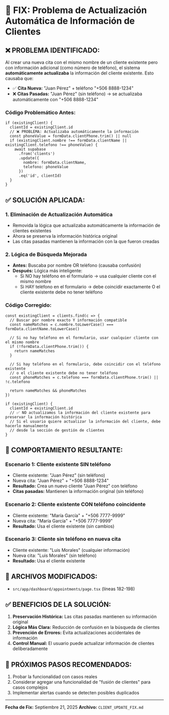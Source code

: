 # 🔧 FIX: Problema de Actualización Automática de Información de Clientes

## ❌ **PROBLEMA IDENTIFICADO:**

Al crear una nueva cita con el mismo nombre de un cliente existente pero con información adicional (como número de teléfono), el sistema **automáticamente actualizaba** la información del cliente existente. Esto causaba que:

- ✅ **Cita Nueva:** "Juan Pérez" + teléfono "+506 8888-1234"
- ❌ **Citas Pasadas:** "Juan Pérez" (sin teléfono) → se actualizaba automáticamente con "+506 8888-1234"

### **Código Problemático Antes:**
```tsx
if (existingClient) {
  clientId = existingClient.id
  // ❌ PROBLEMA: Actualizaba automáticamente la información
  const phoneValue = formData.clientPhone.trim() || null
  if (existingClient.nombre !== formData.clientName || existingClient.telefono !== phoneValue) {
    await supabase
      .from('clients')
      .update({
        nombre: formData.clientName,
        telefono: phoneValue
      })
      .eq('id', clientId)
  }
}
```

## ✅ **SOLUCIÓN APLICADA:**

### **1. Eliminación de Actualización Automática**
- Removida la lógica que actualizaba automáticamente la información de clientes existentes
- Ahora se preserva la información histórica original
- Las citas pasadas mantienen la información con la que fueron creadas

### **2. Lógica de Búsqueda Mejorada**
- **Antes:** Buscaba por nombre OR teléfono (causaba confusión)
- **Después:** Lógica más inteligente:
  - Si NO hay teléfono en el formulario → usa cualquier cliente con el mismo nombre
  - Si HAY teléfono en el formulario → debe coincidir exactamente O el cliente existente debe no tener teléfono

### **Código Corregido:**
```tsx
const existingClient = clients.find(c => {
  // Buscar por nombre exacto Y información compatible
  const nameMatches = c.nombre.toLowerCase() === formData.clientName.toLowerCase()
  
  // Si no hay teléfono en el formulario, usar cualquier cliente con el mismo nombre
  if (!formData.clientPhone.trim()) {
    return nameMatches
  }
  
  // Si hay teléfono en el formulario, debe coincidir con el teléfono existente
  // o el cliente existente debe no tener teléfono
  const phoneMatches = c.telefono === formData.clientPhone.trim() || !c.telefono
  
  return nameMatches && phoneMatches
})

if (existingClient) {
  clientId = existingClient.id
  // ✅ NO actualizamos la información del cliente existente para preservar la información histórica
  // Si el usuario quiere actualizar la información del cliente, debe hacerlo manualmente
  // desde la sección de gestión de clientes
}
```

## 🎯 **COMPORTAMIENTO RESULTANTE:**

### **Escenario 1: Cliente existente SIN teléfono**
- Cliente existente: "Juan Pérez" (sin teléfono)
- Nueva cita: "Juan Pérez" + "+506 8888-1234"
- **Resultado:** Crea un nuevo cliente "Juan Pérez" con teléfono
- **Citas pasadas:** Mantienen la información original (sin teléfono)

### **Escenario 2: Cliente existente CON teléfono coincidente**
- Cliente existente: "María García" + "+506 7777-9999"
- Nueva cita: "María García" + "+506 7777-9999"
- **Resultado:** Usa el cliente existente (sin cambios)

### **Escenario 3: Cliente sin teléfono en nueva cita**
- Cliente existente: "Luis Morales" (cualquier información)
- Nueva cita: "Luis Morales" (sin teléfono)
- **Resultado:** Usa el cliente existente

## 📁 **ARCHIVOS MODIFICADOS:**
- `src/app/dashboard/appointments/page.tsx` (líneas 182-198)

## ✅ **BENEFICIOS DE LA SOLUCIÓN:**
1. **Preservación Histórica:** Las citas pasadas mantienen su información original
2. **Lógica Más Clara:** Reducción de confusión en la búsqueda de clientes
3. **Prevención de Errores:** Evita actualizaciones accidentales de información
4. **Control Manual:** El usuario puede actualizar información de clientes deliberadamente

## 🚀 **PRÓXIMOS PASOS RECOMENDADOS:**
1. Probar la funcionalidad con casos reales
2. Considerar agregar una funcionalidad de "fusión de clientes" para casos complejos
3. Implementar alertas cuando se detecten posibles duplicados

---
**Fecha de Fix:** Septiembre 21, 2025
**Archivo:** `CLIENT_UPDATE_FIX.md`